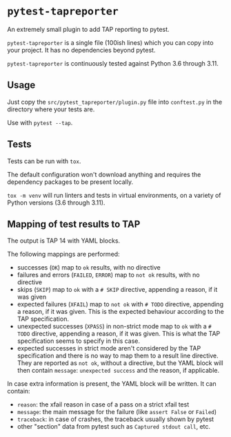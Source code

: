 # `pytest-tapreporter`

An extremely small plugin to add TAP reporting to pytest.

`pytest-tapreporter` is a single file (100ish lines) which you can copy into
your project.  It has no dependencies beyond pytest.

`pytest-tapreporter` is continuously tested against Python 3.6 through 3.11.

## Usage

Just copy the `src/pytest_tapreporter/plugin.py` file into `conftest.py` in the
directory where your tests are.

Use with `pytest --tap`.

## Tests

Tests can be run with `tox`.

The default configuration won't download anything and requires the dependency
packages to be present locally.

`tox -m venv` will run linters and tests in virtual environments, on a variety
of Python versions (3.6 through 3.11).

## Mapping of test results to TAP

The output is TAP 14 with YAML blocks.

The following mappings are performed:

 - successes (`OK`) map to `ok` results, with no directive
 - failures and errors (`FAILED`, `ERROR`) map to `not ok` results, with no
   directive
 - skips (`SKIP`) map to `ok` with a `# SKIP` directive, appending a reason, if
   it was given
 - expected failures (`XFAIL`) map to `not ok` with `# TODO` directive,
   appending a reason, if it was given.  This is the expected behaviour
   according to the TAP specification.
 - unexpected successes (`XPASS`) in non-strict mode map to `ok` with a `#
   TODO` directive, appending a reason, if it was given.  This is what the TAP
   specification seems to specify in this case.
 - expected successes in strict mode aren't considered by the TAP
   specification and there is no way to map them to a result line directive.
   They are reported as `not ok`, without a directive, but the YAML block will
   then contain `message`: `unexpected success` and the reason, if applicable.

In case extra information is present, the YAML block will be written.  It can contain:

 - `reason`: the xfail reason in case of a pass on a strict xfail test
 - `message`: the main message for the failure (like `assert False` or `Failed`)
 - `traceback`: in case of crashes, the traceback usually shown by pytest
 - other "section" data from pytest such as `Captured stdout call`, etc.
